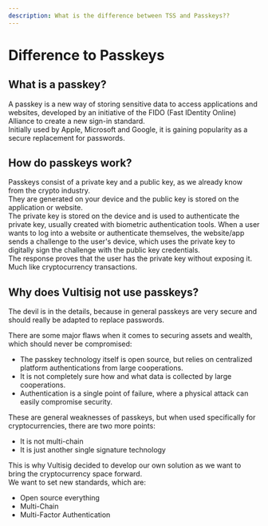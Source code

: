 ```yaml
---
description: What is the difference between TSS and Passkeys??
---
```


# Difference to Passkeys

## What is a passkey?

A passkey is a new way of storing sensitive data to access applications and websites, developed by an initiative of the FIDO (Fast IDentity Online) Alliance to create a new sign-in standard. \
Initially used by Apple, Microsoft and Google, it is gaining popularity as a secure replacement for passwords.

## How do passkeys work?

Passkeys consist of a private key and a public key, as we already know from the crypto industry. \
They are generated on your device and the public key is stored on the application or website. \
The private key is stored on the device and is used to authenticate the private key, usually created with biometric authentication tools. When a user wants to log into a website or authenticate themselves, the website/app sends a challenge to the user's device, which uses the private key to digitally sign the challenge with the public key credentials. \
The response proves that the user has the private key without exposing it. \
Much like cryptocurrency transactions.

## Why does Vultisig not use passkeys?

The devil is in the details, because in general passkeys are very secure and should really be adapted to replace passwords.

There are some major flaws when it comes to securing assets and wealth, which should never be compromised:

* The passkey technology itself is open source, but relies on centralized platform authentications from large cooperations.
* It is not completely sure how and what data is collected by large cooperations.
* Authentication is a single point of failure, where a physical attack can easily compromise security.

These are general weaknesses of passkeys, but when used specifically for cryptocurrencies, there are two more points:

* It is not multi-chain
* It is just another single signature technology

This is why Vultisig decided to develop our own solution as we want to bring the cryptocurrency space forward.\
We want to set new standards, which are:&#x20;

* Open source everything
* Multi-Chain&#x20;
* Multi-Factor Authentication
